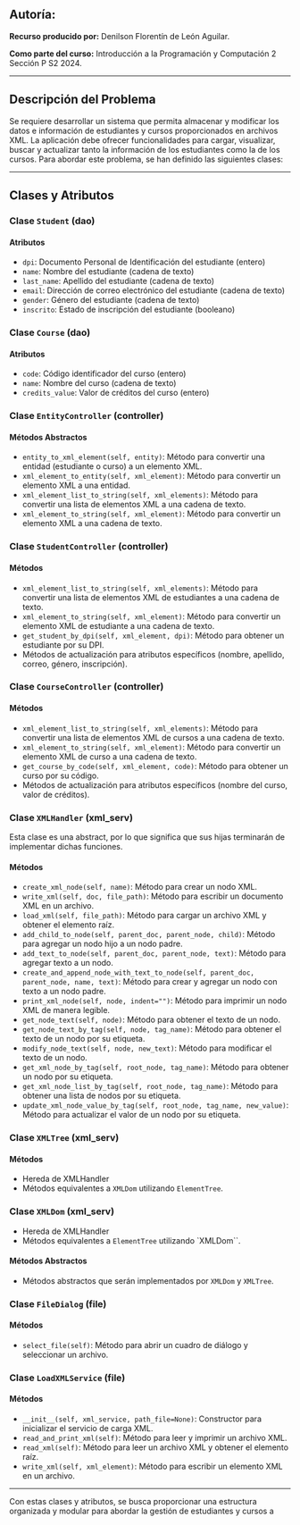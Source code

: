 ## Autoría:
**Recurso producido por:** Denilson Florentín de León Aguilar.

**Como parte del curso:** Introducción a la Programación y Computación 2 Sección P S2 2024.

---
## Descripción del Problema

Se requiere desarrollar un sistema que permita almacenar y modificar los datos e información de estudiantes y cursos proporcionados en archivos XML. La aplicación debe ofrecer funcionalidades para cargar, visualizar, buscar y actualizar tanto la información de los estudiantes como la de los cursos. Para abordar este problema, se han definido las siguientes clases:

---

## Clases y Atributos

### Clase `Student` (dao)

#### Atributos
- `dpi`: Documento Personal de Identificación del estudiante (entero)
- `name`: Nombre del estudiante (cadena de texto)
- `last_name`: Apellido del estudiante (cadena de texto)
- `email`: Dirección de correo electrónico del estudiante (cadena de texto)
- `gender`: Género del estudiante (cadena de texto)
- `inscrito`: Estado de inscripción del estudiante (booleano)

### Clase `Course` (dao)

#### Atributos
- `code`: Código identificador del curso (entero)
- `name`: Nombre del curso (cadena de texto)
- `credits_value`: Valor de créditos del curso (entero)

### Clase `EntityController` (controller)

#### Métodos Abstractos
- `entity_to_xml_element(self, entity)`: Método para convertir una entidad (estudiante o curso) a un elemento XML.
- `xml_element_to_entity(self, xml_element)`: Método para convertir un elemento XML a una entidad.
- `xml_element_list_to_string(self, xml_elements)`: Método para convertir una lista de elementos XML a una cadena de texto.
- `xml_element_to_string(self, xml_element)`: Método para convertir un elemento XML a una cadena de texto.

### Clase `StudentController` (controller)

#### Métodos
- `xml_element_list_to_string(self, xml_elements)`: Método para convertir una lista de elementos XML de estudiantes a una cadena de texto.
- `xml_element_to_string(self, xml_element)`: Método para convertir un elemento XML de estudiante a una cadena de texto.
- `get_student_by_dpi(self, xml_element, dpi)`: Método para obtener un estudiante por su DPI.
- Métodos de actualización para atributos específicos (nombre, apellido, correo, género, inscripción).

### Clase `CourseController` (controller)

#### Métodos
- `xml_element_list_to_string(self, xml_elements)`: Método para convertir una lista de elementos XML de cursos a una cadena de texto.
- `xml_element_to_string(self, xml_element)`: Método para convertir un elemento XML de curso a una cadena de texto.
- `get_course_by_code(self, xml_element, code)`: Método para obtener un curso por su código.
- Métodos de actualización para atributos específicos (nombre del curso, valor de créditos).

### Clase `XMLHandler` (xml_serv)
Esta clase es una abstract, por lo que significa que sus hijas terminarán de implementar dichas funciones.

#### Métodos
- `create_xml_node(self, name)`: Método para crear un nodo XML.
- `write_xml(self, doc, file_path)`: Método para escribir un documento XML en un archivo.
- `load_xml(self, file_path)`: Método para cargar un archivo XML y obtener el elemento raíz.
- `add_child_to_node(self, parent_doc, parent_node, child)`: Método para agregar un nodo hijo a un nodo padre.
- `add_text_to_node(self, parent_doc, parent_node, text)`: Método para agregar texto a un nodo.
- `create_and_append_node_with_text_to_node(self, parent_doc, parent_node, name, text)`: Método para crear y agregar un nodo con texto a un nodo padre.
- `print_xml_node(self, node, indent="")`: Método para imprimir un nodo XML de manera legible.
- `get_node_text(self, node)`: Método para obtener el texto de un nodo.
- `get_node_text_by_tag(self, node, tag_name)`: Método para obtener el texto de un nodo por su etiqueta.
- `modify_node_text(self, node, new_text)`: Método para modificar el texto de un nodo.
- `get_xml_node_by_tag(self, root_node, tag_name)`: Método para obtener un nodo por su etiqueta.
- `get_xml_node_list_by_tag(self, root_node, tag_name)`: Método para obtener una lista de nodos por su etiqueta.
- `update_xml_node_value_by_tag(self, root_node, tag_name, new_value)`: Método para actualizar el valor de un nodo por su etiqueta.

### Clase `XMLTree` (xml_serv)

#### Métodos
- Hereda de XMLHandler
- Métodos equivalentes a `XMLDom` utilizando `ElementTree`.

### Clase `XMLDom` (xml_serv)
- Hereda de XMLHandler
- Métodos equivalentes a `ElementTree` utilizando `XMLDom``.

#### Métodos Abstractos
- Métodos abstractos que serán implementados por `XMLDom` y `XMLTree`.

### Clase `FileDialog` (file)

#### Métodos
- `select_file(self)`: Método para abrir un cuadro de diálogo y seleccionar un archivo.

### Clase `LoadXMLService` (file)

#### Métodos
- `__init__(self, xml_service, path_file=None)`: Constructor para inicializar el servicio de carga XML.
- `read_and_print_xml(self)`: Método para leer y imprimir un archivo XML.
- `read_xml(self)`: Método para leer un archivo XML y obtener el elemento raíz.
- `write_xml(self, xml_element)`: Método para escribir un elemento XML en un archivo.

---

Con estas clases y atributos, se busca proporcionar una estructura organizada y modular para abordar la gestión de estudiantes y cursos a